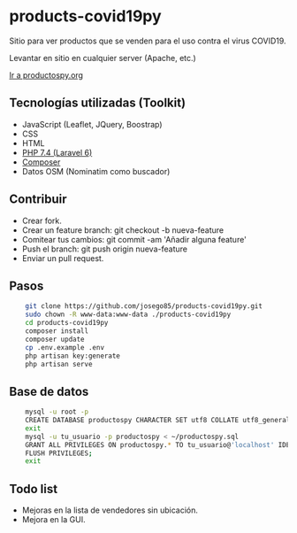 # products-covid19py
Sitio para ver productos que se venden para el uso contra el virus COVID19.


Levantar en sitio en cualquier server (Apache, etc.)

[Ir a productospy.org](https://productospy.org/)


## Tecnologías utilizadas (Toolkit)

- JavaScript (Leaflet, JQuery, Boostrap)
- CSS
- HTML
- [PHP 7.4 (Laravel 6)](https://laravel.com/docs)
- [Composer](https://getcomposer.org/download/)
- Datos OSM (Nominatim como buscador)



## Contribuir

- Crear fork.
- Crear un feature branch: git checkout -b nueva-feature
- Comitear tus cambios: git commit -am 'Añadir alguna feature'
- Push el branch: git push origin nueva-feature
- Enviar un pull request.

## Pasos

```sh
	git clone https://github.com/josego85/products-covid19py.git
	sudo chown -R www-data:www-data ./products-covid19py
	cd products-covid19py
	composer install 
	composer update
	cp .env.example .env
	php artisan key:generate
	php artisan serve 
```


## Base de datos

```sh
	mysql -u root -p
	CREATE DATABASE productospy CHARACTER SET utf8 COLLATE utf8_general_ci;
	exit
	mysql -u tu_usuario -p productospy < ~/productospy.sql 
	GRANT ALL PRIVILEGES ON productospy.* TO tu_usuario@'localhost' IDENTIFIED BY 'xxxxxxxxxxxxx';
	FLUSH PRIVILEGES;
	exit
```

## Todo list
* Mejoras en la lista de vendedores sin ubicación.
* Mejora en la GUI.
